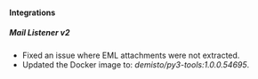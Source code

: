 
#### Integrations

##### Mail Listener v2

- Fixed an issue where EML attachments were not extracted.
- Updated the Docker image to: *demisto/py3-tools:1.0.0.54695*.
